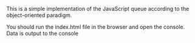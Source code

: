 This is a simple implementation of the JavaScript queue according to the object-oriented paradigm.

You should run the index.html file in the browser and open the console.
Data is output to the console